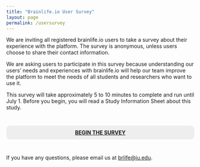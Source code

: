 ```yaml
---
title: "Brainlife.io User Survey"
layout: page
permalink: /usersurvey
---
```


We are inviting all registered brainlife.io users to take a survey about their experience with the platform. The survey is anonymous, unless users choose to share their contact information.

We are asking users to participate in this survey because understanding our users’ needs and experiences with brainlife.io will help our team improve the platform to meet the needs of all students and researchers who want to use it.

This survey will take approximately 5 to 10 minutes to complete and run until July 1. Before you begin, you will read a Study Information Sheet about this study. 

<div style="padding: 10px; margin: 40px 0; background-color: #eee; border-radius: 10px; text-align: center; font-weight: bold; text-transform: uppercase;">
    <a href="https://iu.co1.qualtrics.com/jfe/form/SV_0jozJ2vl9OkJSbb">begin the survey</a>
</div>

If you have any questions, please email us at <a href="mailto:brlife@iu.edu">brlife@iu.edu</a>.
